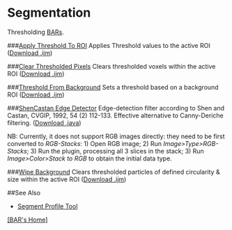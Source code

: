 # Segmentation

Thresholding [BARs](../README.md#scripts).


###[Apply Threshold To ROI](./Apply_Threshold_To_ROI.ijm)
   Applies Threshold values to the active ROI
   ([Download .ijm](./Apply_Threshold_To_ROI.ijm?raw=true))

###[Clear Thresholded Pixels](./Clear_Thresholded_Pixels.ijm)
   Clears thresholded voxels within the active ROI
   ([Download .ijm](./Clear_Thresholded_Pixels.ijm?raw=true))

###[Threshold From Background](./Threshold_From_Background.ijm)
   Sets a threshold based on a background ROI
   ([Download .ijm](./Threshold_From_Background.ijm?raw=true))

###[ShenCastan Edge Detector](./ShenCastan_Edge_Detector.java)
   Edge-detection filter according to Shen and Castan, CVGIP, 1992, 54 (2) 112-133. Effective alternative to Canny-Deriche filtering.
   ([Download .java](./ShenCastan_Edge_Detector.java?raw=true))

   NB: Currently, it does not support RGB images directly: they need to be first  converted to _RGB-Stacks_: 1) Open RGB image; 2) Run _Image>Type>RGB-Stacks_; 3) Run the plugin, processing all 3 slices in the stack; 3) Run _Image>Color>Stack to RGB_ to obtain the initial data type.

###[Wipe Background](./Wipe_Background.ijm)
   Clears thresholded particles of defined circularity & size within the active ROI
   ([Download .ijm](./Wipe_Background.ijm?raw=true))


##See Also

* [Segment Profile Tool](../Tools/README.md#segment-profile-tool)


[ [BAR's Home] ](../README.md#scripts)
